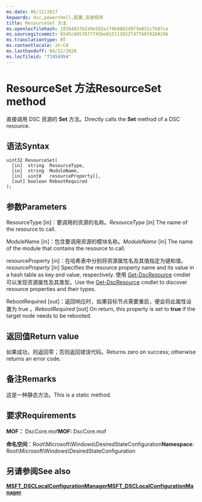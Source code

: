 ```yaml
---
ms.date: 06/12/2017
keywords: dsc,powershell,配置,安装程序
title: ResourceSet 方法
ms.openlocfilehash: 18364027b249e502e1f0b8802d9f3e031c7b07ce
ms.sourcegitcommit: 6545c60578f7745be015111052fd7769f8289296
ms.translationtype: HT
ms.contentlocale: zh-CN
ms.lasthandoff: 04/22/2020
ms.locfileid: "71954954"
---
```

# <a name="resourceset-method"></a><span data-ttu-id="4d927-103">ResourceSet 方法</span><span class="sxs-lookup"><span data-stu-id="4d927-103">ResourceSet method</span></span>

<span data-ttu-id="4d927-104">直接调用 DSC 资源的 **Set** 方法。</span><span class="sxs-lookup"><span data-stu-id="4d927-104">Directly calls the **Set** method of a DSC resource.</span></span>

## <a name="syntax"></a><span data-ttu-id="4d927-105">语法</span><span class="sxs-lookup"><span data-stu-id="4d927-105">Syntax</span></span>

```mof
uint32 ResourceSet(
  [in]  string  ResourceType,
  [in]  string  ModuleName,
  [in]  uint8   resourceProperty[],
  [out] boolean RebootRequired
);
```

## <a name="parameters"></a><span data-ttu-id="4d927-106">参数</span><span class="sxs-lookup"><span data-stu-id="4d927-106">Parameters</span></span>

<span data-ttu-id="4d927-107">ResourceType  \[in\]：要调用的资源的名称。</span><span class="sxs-lookup"><span data-stu-id="4d927-107">*ResourceType* \[in\] The name of the resource to call.</span></span>

<span data-ttu-id="4d927-108">ModuleName  \[in\]：包含要调用资源的模块名称。</span><span class="sxs-lookup"><span data-stu-id="4d927-108">*ModuleName* \[in\] The name of the module that contains the resource to call.</span></span>

<span data-ttu-id="4d927-109">resourceProperty  \[in\]：在哈希表中分别将资源属性名及其值指定为键和值。</span><span class="sxs-lookup"><span data-stu-id="4d927-109">*resourceProperty* \[in\] Specifies the resource property name and its value in a hash table as key and value, respectively.</span></span> <span data-ttu-id="4d927-110">使用 [Get-DscResource](/powershell/module/PSDesiredStateConfiguration/Get-DscResource) cmdlet 可以发现资源属性及其类型。</span><span class="sxs-lookup"><span data-stu-id="4d927-110">Use the [Get-DscResource](/powershell/module/PSDesiredStateConfiguration/Get-DscResource) cmdlet to discover resource properties and their types.</span></span>

<span data-ttu-id="4d927-111">RebootRequired  \[out\]：返回响应时，如果目标节点需要重启，便会将此属性设置为 true  。</span><span class="sxs-lookup"><span data-stu-id="4d927-111">*RebootRequired* \[out\] On return, this property is set to **true** if the target node needs to be rebooted.</span></span>

## <a name="return-value"></a><span data-ttu-id="4d927-112">返回值</span><span class="sxs-lookup"><span data-stu-id="4d927-112">Return value</span></span>

<span data-ttu-id="4d927-113">如果成功，则返回零；否则返回错误代码。</span><span class="sxs-lookup"><span data-stu-id="4d927-113">Returns zero on success; otherwise returns an error code.</span></span>

## <a name="remarks"></a><span data-ttu-id="4d927-114">备注</span><span class="sxs-lookup"><span data-stu-id="4d927-114">Remarks</span></span>

<span data-ttu-id="4d927-115">这是一种静态方法。</span><span class="sxs-lookup"><span data-stu-id="4d927-115">This is a static method.</span></span>

## <a name="requirements"></a><span data-ttu-id="4d927-116">要求</span><span class="sxs-lookup"><span data-stu-id="4d927-116">Requirements</span></span>

<span data-ttu-id="4d927-117">**MOF：** DscCore.mof</span><span class="sxs-lookup"><span data-stu-id="4d927-117">**MOF:** DscCore.mof</span></span>

<span data-ttu-id="4d927-118">**命名空间**：Root\Microsoft\Windows\DesiredStateConfiguration</span><span class="sxs-lookup"><span data-stu-id="4d927-118">**Namespace**: Root\Microsoft\Windows\DesiredStateConfiguration</span></span>

## <a name="see-also"></a><span data-ttu-id="4d927-119">另请参阅</span><span class="sxs-lookup"><span data-stu-id="4d927-119">See also</span></span>

[<span data-ttu-id="4d927-120">**MSFT_DSCLocalConfigurationManager**</span><span class="sxs-lookup"><span data-stu-id="4d927-120">**MSFT_DSCLocalConfigurationManager**</span></span>](msft-dsclocalconfigurationmanager.md)
